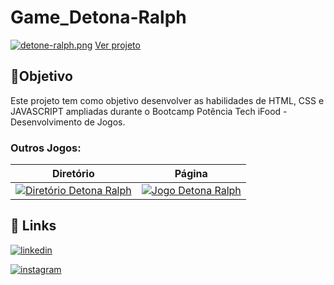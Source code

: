 # Game_Detona-Ralph


[![detone-ralph.png](https://i.postimg.cc/dt3m1rLf/detone-ralph.png)](https://euingridsouza.github.io/Game_Detona-Ralph/)
[Ver projeto](https://euingridsouza.github.io/Game_Detona-Ralph/)


## 🎯Objetivo
Este projeto tem como objetivo desenvolver as habilidades de HTML, CSS e JAVASCRIPT ampliadas durante o Bootcamp Potência Tech iFood - Desenvolvimento de Jogos.


### Outros Jogos:
| Diretório  | Página|
| ------------- | ------------- |
| [![Diretório Detona Ralph](https://img.shields.io/badge/Jogo_da_memória_com_Emojis-black?style=for-the-badge&logo=github&logoColor=white)](https://github.com/EuIngridSouza/Jogo_da_memoria)  | [![Jogo Detona Ralph](https://img.shields.io/badge/Jogo_da_memória_com_Emojis-black?style=for-the-badge&logoColor=white)](https://euingridsouza.github.io/Jogo_da_memoria/)  |


## 🔗 Links

[![linkedin](https://img.shields.io/badge/linkedin-0A66C2?style=for-the-badge&logo=linkedin&logoColor=white)](https://www.linkedin.com/in/ingrid-coelho-de-abreu-de-souza?utm_source=share&utm_campaign=share_via&utm_content=profile&utm_medium=android_app)

[![instagram](https://img.shields.io/badge/instagram-833ab4?style=for-the-badge&logo=instagram&logoColor=white)](https://instagram.com/ingridcoelhoab.s?utm_source=qr&igshid=ZDExYjZkNGI0OA==)
